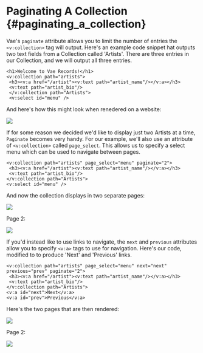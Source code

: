 # Paginating A Collection {#paginating_a_collection}

Vae's `paginate` attribute allows you to limit the number of entries the
`<v:collection>` tag will output. Here's an example code snippet hat
outputs two text fields from a Collection called 'Artists'. There are
three entries in our Collection, and we will output all three entries.

    <h1>Welcome to Vae Records!</h1>
    <v:collection path="artists">
     <h3><v:a href="/artist"><v:text path="artist_name"/></v:a></h3>
     <v:text path="artist_bio"/>
     </v:collection path="Artists">
     <v:select id="menu" />

And here's how this might look when renedered on a website:

![](assets/images/screenshots/the_website/cookbook/without_paginate.png)

If for some reason we decided we'd like to display just two Artists at a
time, `Paginate` becomes very handy. For our example, we'll also use an
attribute of `<v:collection>` called `page_select`. This allows us to
specify a select menu which can be used to navigate between pages.

    <v:collection path="artists" page_select="menu" paginate="2">
     <h3><v:a href="/artist"><v:text path="artist_name"/></v:a></h3>
     <v:text path="artist_bio"/>
    </v:collection path="Artists">
    <v:select id="menu" />

And now the collection displays in two separate pages:

![](assets/images/screenshots/the_website/cookbook/with_paginate.png)

Page 2:

![](assets/images/screenshots/the_website/cookbook/with_paginate_2.png)

If you'd instead like to use links to navigate, the `next` and
`previous` attributes allow you to specify `<v:a>` tags to use for
navigation. Here's our code, modified to to produce 'Next' and
'Previous' links.

    <v:collection path="artists" page_select="menu" next="next" previous="prev" paginate="2">
     <h3><v:a href="/artist"><v:text path="artist_name"/></v:a></h3>
     <v:text path="artist_bio"/>
    </v:collection path="Artists">
    <v:a id="next">Next</v:a> 
    <v:a id="prev">Previous</v:a>

Here's the two pages that are then rendered:

![](assets/images/screenshots/the_website/cookbook/with_paginate_next.png)

Page 2:

![](assets/images/screenshots/the_website/cookbook/with_paginate_prev.png)
